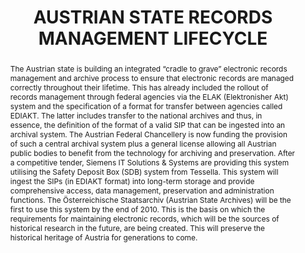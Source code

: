 ---
abstract: 'The Austrian state is building an integrated “cradle to grave” electronic
  records management and archive process to ensure that electronic records are managed
  correctly throughout their lifetime.

  This has already included the rollout of records management through federal agencies
  via the ELAK (Elektronisher Akt) system and the specification of a format for transfer
  between agencies called EDIAKT. The latter includes transfer to the national archives
  and thus, in essence, the definition of the format of a valid SIP that can be ingested
  into an archival system.

  The Austrian Federal Chancellery is now funding the provision of such a central
  archival system plus a general license allowing all Austrian public bodies to benefit
  from the technology for archiving and preservation. After a competitive tender,
  Siemens IT Solutions & Systems are providing this system utilising the Safety Deposit
  Box (SDB) system from Tessella.

  This system will ingest the SIPs (in EDIAKT format) into long-term storage and provide
  comprehensive access, data management, preservation and administration functions.
  The Österreichische Staatsarchiv (Austrian State Archives) will be the first to
  use this system by the end of 2010.

  This is the basis on which the requirements for maintaining electronic records,
  which will be the sources of historical research in the future, are being created.
  This will preserve the historical heritage of Austria for generations to come.'
creators:
- Berthold Konrath
- Robert Sharpe
date: null
document_url: https://services.phaidra.univie.ac.at/api/object/o:245897/download
grand_parent: iPRES
institutions: []
keywords:
- vienna
landing_page_url: https://phaidra.univie.ac.at/o:245897
language: eng
layout: publication
license: CC BY-SA 2.0 AT
notes_url: null
parent: iPRES 2010
publication_type: poster
size: 439146
slides_url: null
source_name: iPRES
stream_url: null
title: AUSTRIAN STATE RECORDS MANAGEMENT LIFECYCLE
year: 2010
---